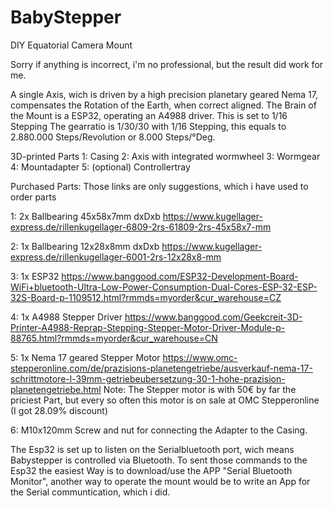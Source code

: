 # BabyStepper
DIY Equatorial Camera Mount

Sorry if anything is incorrect, i'm no professional, but the result did work for me.

A single Axis, wich is driven by a high precision planetary geared Nema 17, compensates the Rotation of the Earth, when correct aligned.
The Brain of the Mount is a ESP32, operating an A4988 driver. This is set to 1/16 Stepping
The gearratio is 1/30/30 with 1/16 Stepping, this equals to 2.880.000 Steps/Revolution or 8.000 Steps/°Deg.

3D-printed Parts
1: Casing
2: Axis with integrated wormwheel
3: Wormgear 
4: Mountadapter
5: (optional) Controllertray


Purchased Parts:
Those links are only suggestions, which i have used to order parts

1: 2x Ballbearing 45x58x7mm  dxDxb 
https://www.kugellager-express.de/rillenkugellager-6809-2rs-61809-2rs-45x58x7-mm

2: 1x Ballbearing 12x28x8mm  dxDxb
https://www.kugellager-express.de/rillenkugellager-6001-2rs-12x28x8-mm

3: 1x ESP32
https://www.banggood.com/ESP32-Development-Board-WiFi+bluetooth-Ultra-Low-Power-Consumption-Dual-Cores-ESP-32-ESP-32S-Board-p-1109512.html?rmmds=myorder&cur_warehouse=CZ

4: 1x A4988 Stepper Driver
https://www.banggood.com/Geekcreit-3D-Printer-A4988-Reprap-Stepping-Stepper-Motor-Driver-Module-p-88765.html?rmmds=myorder&cur_warehouse=CN

5: 1x Nema 17 geared Stepper Motor 
https://www.omc-stepperonline.com/de/prazisions-planetengetriebe/ausverkauf-nema-17-schrittmotore-l-39mm-getriebeubersetzung-30-1-hohe-prazision-planetengetriebe.html
Note: The Stepper motor is with 50€ by far the priciest Part, but every so often this motor is on sale at OMC Stepperonline (I got 28.09% discount)

6: M10x120mm Screw and nut for connecting the Adapter to the Casing.


The Esp32 is set up to listen on the Serialbluetooth port, wich means Babystepper is controlled via Bluetooth. To sent those commands to the Esp32 the easiest Way is to download/use the APP "Serial Bluetooth Monitor", another way to operate the mount would be to write an App for the Serial communtication, which i did.
